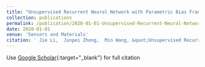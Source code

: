 ```yaml
---
title: "Unsupervised Recurrent Neural Network with Parametric Bias Framework for Human Emotion Recognition with Multimodal Sensor Data Fusion"
collection: publications
permalink: /publication/2020-01-01-Unsupervised-Recurrent-Neural-Network-with-Parametric-Bias-Framework-for-Human-Emotion-Recognition-with-Multimodal-Sensor-Data-Fusion
date: 2020-01-01
venue: 'Sensors and Materials'
citation: ' Jie Li,  Junpei Zhong,  Min Wang, &quot;Unsupervised Recurrent Neural Network with Parametric Bias Framework for Human Emotion Recognition with Multimodal Sensor Data Fusion.&quot; Sensors and Materials, 2020.'
---
```

Use [Google Scholar](https://scholar.google.com/scholar?q=Unsupervised+Recurrent+Neural+Network+with+Parametric+Bias+Framework+for+Human+Emotion+Recognition+with+Multimodal+Sensor+Data+Fusion){:target="_blank"} for full citation